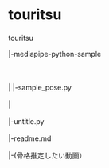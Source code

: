 # touritsu

<p>touritsu　　</p>
<p>|-mediapipe-python-sample</p>　　
<p>|     |-sample_pose.py　　</p>
<p>|　　</p>
<p>|-untitle.py　　</p>
<p>|-readme.md　　</p>
<p>|-(骨格推定したい動画）　　</p>
